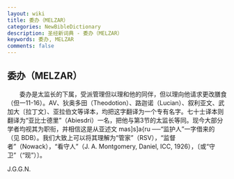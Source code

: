 ```yaml
---
layout: wiki
title: 委办（MELZAR）
categories: NewBibleDictionary
description: 圣经新词典 - 委办（MELZAR）
keywords: 委办, MELZAR
comments: false
---
```


## 委办（MELZAR）

　　委办是太监长的下属，受派管理但以理和他的同伴，但以理向他请求更改膳食（但一11-16）。AV、狄奥多田（Theodotion）、路迦诺（Lucian）、叙利亚文、武加大〔拉丁文〕、亚拉伯文等译本，均把这字翻译为一个专有名字。七十士译本则翻译为“亚比士德里”（Abiesdri）一名，把他与第3节的太监长等同。现今大部分学者均视其为职衔，并相信这是从亚述文 mas]s]a{ru ──“监护人”一字借来的（见 BDB）。我们大致上可以将其理解为“管家”（RSV），“监督者”（Nowack），“看守人”（J. A. Montgomery, Daniel, ICC, 1926），〔或“守卫”（“现”）〕。

J.G.G.N.








